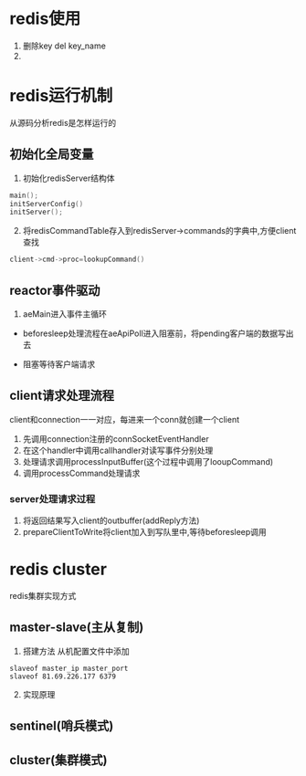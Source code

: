# redis使用
1. 删除key
del key_name
2.

# redis运行机制

从源码分析redis是怎样运行的

## 初始化全局变量
1. 初始化redisServer结构体
```C
main();
initServerConfig()
initServer();
```
2. 将redisCommandTable存入到redisServer->commands的字典中,方便client查找
```C
client->cmd->proc=lookupCommand()
```

## reactor事件驱动

1. aeMain进入事件主循环
* beforesleep处理流程在aeApiPoll进入阻塞前，将pending客户端的数据写出去

* 阻塞等待客户端请求

## client请求处理流程

client和connection一一对应，每进来一个conn就创建一个client

1. 先调用connection注册的connSocketEventHandler
2. 在这个handler中调用callhandler对读写事件分别处理
3. 处理请求调用processInputBuffer(这个过程中调用了looupCommand)
4. 调用processCommand处理请求

### server处理请求过程
1. 将返回结果写入client的outbuffer(addReply方法)
2. prepareClientToWrite将client加入到写队里中,等待beforesleep调用

# redis cluster

redis集群实现方式

## master-slave(主从复制)

1. 搭建方法
从机配置文件中添加
```
slaveof master_ip master_port
slaveof 81.69.226.177 6379
```

2. 实现原理


## sentinel(哨兵模式)

## cluster(集群模式)